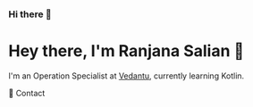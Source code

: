 ### Hi there 👋

<!--
**ranjanasalian/ranjanasalian** is a ✨ _special_ ✨ repository because its `README.md` (this file) appears on your GitHub profile.

Here are some ideas to get you started:

- 🔭 I’m currently working on Android
- 🌱 I’m currently learning Kotlin
- 👯 I’m looking to collaborate on ...
- 🤔 I’m looking for help with ...
- 💬 Ask me about ...
- 📫 How to reach me: ...
- 😄 Pronouns: ...
- ⚡ Fun fact: ...

-->

# Hey there, I'm Ranjana Salian 👋

I'm an Operation Specialist at [Vedantu](https://www.vedantu.com), currently learning Kotlin.

💼 Contact 

